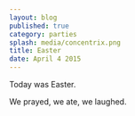 ```yaml
---
layout: blog
published: true
category: parties
splash: media/concentrix.png
title: Easter
date: April 4 2015
---
```




Today was Easter.

We prayed, we ate, we laughed.
